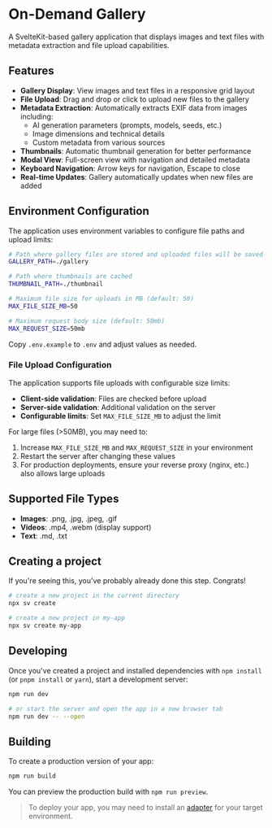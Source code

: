 # On-Demand Gallery

A SvelteKit-based gallery application that displays images and text files with metadata extraction and file upload capabilities.

## Features

- **Gallery Display**: View images and text files in a responsive grid layout
- **File Upload**: Drag and drop or click to upload new files to the gallery
- **Metadata Extraction**: Automatically extracts EXIF data from images including:
  - AI generation parameters (prompts, models, seeds, etc.)
  - Image dimensions and technical details
  - Custom metadata from various sources
- **Thumbnails**: Automatic thumbnail generation for better performance
- **Modal View**: Full-screen view with navigation and detailed metadata
- **Keyboard Navigation**: Arrow keys for navigation, Escape to close
- **Real-time Updates**: Gallery automatically updates when new files are added

## Environment Configuration

The application uses environment variables to configure file paths and upload limits:

```bash
# Path where gallery files are stored and uploaded files will be saved
GALLERY_PATH=./gallery

# Path where thumbnails are cached  
THUMBNAIL_PATH=./thumbnail

# Maximum file size for uploads in MB (default: 50)
MAX_FILE_SIZE_MB=50

# Maximum request body size (default: 50mb)
MAX_REQUEST_SIZE=50mb
```

Copy `.env.example` to `.env` and adjust values as needed.

### File Upload Configuration

The application supports file uploads with configurable size limits:

- **Client-side validation**: Files are checked before upload
- **Server-side validation**: Additional validation on the server
- **Configurable limits**: Set `MAX_FILE_SIZE_MB` to adjust the limit

For large files (>50MB), you may need to:
1. Increase `MAX_FILE_SIZE_MB` and `MAX_REQUEST_SIZE` in your environment
2. Restart the server after changing these values
3. For production deployments, ensure your reverse proxy (nginx, etc.) also allows large uploads

## Supported File Types

- **Images**: .png, .jpg, .jpeg, .gif
- **Videos**: .mp4, .webm (display support)
- **Text**: .md, .txt

## Creating a project

If you're seeing this, you've probably already done this step. Congrats!

```sh
# create a new project in the current directory
npx sv create

# create a new project in my-app
npx sv create my-app
```

## Developing

Once you've created a project and installed dependencies with `npm install` (or `pnpm install` or `yarn`), start a development server:

```sh
npm run dev

# or start the server and open the app in a new browser tab
npm run dev -- --open
```

## Building

To create a production version of your app:

```sh
npm run build
```

You can preview the production build with `npm run preview`.

> To deploy your app, you may need to install an [adapter](https://svelte.dev/docs/kit/adapters) for your target environment.

